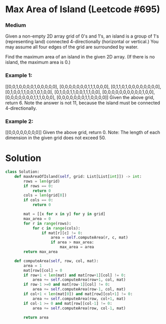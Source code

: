 Max Area of Island (Leetcode #695)
===============================
### Medium
Given a non-empty 2D array grid of 0's and 1's, an island is a group of 1's (representing land) connected 4-directionally (horizontal or vertical.) You may assume all four edges of the grid are surrounded by water.

Find the maximum area of an island in the given 2D array. (If there is no island, the maximum area is 0.)

### Example 1:
[[0,0,1,0,0,0,0,1,0,0,0,0,0],
 [0,0,0,0,0,0,0,1,1,1,0,0,0],
 [0,1,1,0,1,0,0,0,0,0,0,0,0],
 [0,1,0,0,1,1,0,0,1,0,1,0,0],
 [0,1,0,0,1,1,0,0,1,1,1,0,0],
 [0,0,0,0,0,0,0,0,0,0,1,0,0],
 [0,0,0,0,0,0,0,1,1,1,0,0,0],
 [0,0,0,0,0,0,0,1,1,0,0,0,0]]
Given the above grid, return 6. Note the answer is not 11, because the island must be connected 4-directionally.

### Example 2:
[[0,0,0,0,0,0,0,0]]
Given the above grid, return 0.
Note: The length of each dimension in the given grid does not exceed 50.

Solution
========

```python
class Solution:
    def maxAreaOfIsland(self, grid: List[List[int]]) -> int:
        rows = len(grid)
        if rows == 0:
            return 0
        cols = len(grid[0])
        if cols == 0:
            return 0

        mat = [[x for x in y] for y in grid]
        max_area = 0
        for r in range(rows):
            for c in range(cols):
                if mat[r][c] != 0:
                    area = self.computeArea(r, c, mat)
                    if area > max_area:
                        max_area = area
        return max_area

    def computeArea(self, row, col, mat):
        area = 1
        mat[row][col] = 0
        if row+1 < len(mat) and mat[row+1][col] != 0:
            area += self.computeArea(row+1, col, mat)
        if row-1 >=0 and mat[row-1][col] != 0:
            area += self.computeArea(row-1, col, mat)
        if col+1 < len(mat[0]) and mat[row][col+1] != 0:
            area += self.computeArea(row, col+1, mat)
        if col-1 >= 0 and mat[row][col-1] != 0:
            area += self.computeArea(row, col-1, mat)

        return area
```
